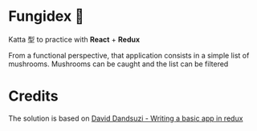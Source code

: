 # Fungidex :mushroom:

Katta 型 to practice with **React** + **Redux**

From a functional perspective, that application consists in a simple list of mushrooms. Mushrooms can be caught and the list can be filtered

# Credits

The solution is based on [David Dandsuzi - Writing a basic app in redux](http://davidandsuzi.com/writing-a-basic-app-in-redux/)
